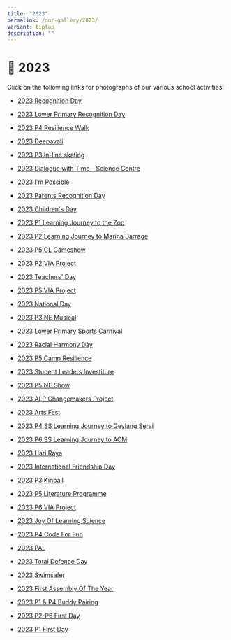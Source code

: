 ```yaml
---
title: "2023"
permalink: /our-gallery/2023/
variant: tiptap
description: ""
---
```

<h1>📸 2023</h1><p>Click on the following links for photographs of our various school activities!</p><ul data-tight="true" class="tight"><li><p><a href="https://photos.app.goo.gl/uJhhKc8vNNLRtXfn8" rel="noopener noreferrer nofollow" target="_blank">2023 Recognition Day</a></p></li><li><p><a href="https://photos.app.goo.gl/JeNZbacuofpwaSjL9" rel="noopener noreferrer nofollow" target="_blank">2023 Lower Primary Recognition Day</a></p></li><li><p><a href="https://photos.app.goo.gl/u2dcTM8CvCG6fpY36" rel="noopener noreferrer nofollow" target="_blank">2023 P4 Resilience Walk</a></p></li></ul><ul data-tight="true" class="tight"><li><p><a href="https://photos.app.goo.gl/dmWgooZjeFurn3Hy8" rel="noopener noreferrer nofollow" target="_blank">2023 Deepavali</a></p></li><li><p><a href="https://photos.app.goo.gl/7trNkk5EP1m7jXTF9" rel="noopener noreferrer nofollow" target="_blank">2023 P3 In-line skating</a></p></li><li><p><a href="https://photos.app.goo.gl/J5TiH8nzeUNRtBGu9" rel="noopener noreferrer nofollow" target="_blank">2023 Dialogue with Time - Science Centre</a></p></li><li><p><a href="https://photos.app.goo.gl/K8amrvVGG4ePX4KBA" rel="noopener noreferrer nofollow" target="_blank">2023 I'm Possible</a></p></li><li><p><a href="https://photos.app.goo.gl/a6gzyDF2gYCyRRt37" rel="noopener noreferrer nofollow" target="_blank">2023 Parents Recognition Day</a></p></li><li><p><a href="https://photos.app.goo.gl/wCntXLqRQiwWCMMp9" rel="noopener noreferrer nofollow" target="_blank">2023 Children's Day</a></p></li><li><p><a href="https://photos.app.goo.gl/rAYKxfgH1oc8JFG86" rel="noopener noreferrer nofollow" target="_blank">2023 P1 Learning Journey to the Zoo</a></p></li><li><p><a href="https://photos.app.goo.gl/i4E94yGUi9VeGnvx9" rel="noopener noreferrer nofollow" target="_blank">2023 P2 Learning Journey to Marina Barrage</a></p></li><li><p><a href="https://photos.app.goo.gl/brTetDwxVjffHFix5" rel="noopener noreferrer nofollow" target="_blank">2023 P5 CL Gameshow</a></p></li><li><p><a href="https://photos.app.goo.gl/95zUD1GabYfE8TZE8" rel="noopener noreferrer nofollow" target="_blank">2023 P2 VIA Project</a></p></li><li><p><a href="https://photos.app.goo.gl/nWc8LQdpVL8tk7AM8" rel="noopener noreferrer nofollow" target="_blank">2023 Teachers' Day</a></p></li><li><p><a href="https://photos.app.goo.gl/bCNmTwD7hoydUQw96" rel="noopener noreferrer nofollow" target="_blank">2023 P5 VIA Project</a></p></li><li><p><a href="https://photos.app.goo.gl/jfCypAgcEnBP7MMb7" rel="noopener noreferrer nofollow" target="_blank">2023 National Day</a></p></li><li><p><a href="https://photos.app.goo.gl/5cnVwqhsrMDvZgXZ7" rel="noopener noreferrer nofollow" target="_blank">2023 P3 NE Musical</a></p></li><li><p><a href="https://photos.app.goo.gl/WBU48CcXchMkCZzq6" rel="noopener noreferrer nofollow" target="_blank">2023 Lower Primary Sports Carnival</a></p></li><li><p><a href="https://photos.app.goo.gl/TXmGWxWtphn3LJJHA" rel="noopener noreferrer nofollow" target="_blank">2023 Racial Harmony Day</a></p></li><li><p><a href="https://photos.app.goo.gl/mbDm4hcCjsv7C1UX9" rel="noopener noreferrer nofollow" target="_blank">2023 P5 Camp Resilience</a></p></li><li><p><a href="https://photos.app.goo.gl/qusDTK6NGmn4iEi86" rel="noopener noreferrer nofollow" target="_blank">2023 Student Leaders Investiture</a></p></li><li><p><a href="https://photos.app.goo.gl/wSGpZamfmuNK5v4q8" rel="noopener noreferrer nofollow" target="_blank">2023 P5 NE Show</a></p></li><li><p><a href="https://photos.app.goo.gl/LfNhtLGtdUNhRLKZ9" rel="noopener noreferrer nofollow" target="_blank">2023 ALP Changemakers Project</a></p></li><li><p><a href="https://photos.app.goo.gl/nuvmCSuVRT3RucL96" rel="noopener noreferrer nofollow" target="_blank">2023 Arts Fest</a></p></li><li><p><a href="https://photos.app.goo.gl/oqrSmmTVgHZrr6xb7" rel="noopener noreferrer nofollow" target="_blank">2023 P4 SS Learning Journey to Geylang Serai</a></p></li><li><p><a href="https://photos.app.goo.gl/PN3v1XPTc9KEkofC9" rel="noopener noreferrer nofollow" target="_blank">2023 P6 SS Learning Journey to ACM</a></p></li><li><p><a href="https://photos.app.goo.gl/tMAHJS8Nvh4A65GZ7" rel="noopener noreferrer nofollow" target="_blank">2023 Hari Raya</a></p></li><li><p><a href="https://photos.app.goo.gl/vHxY2fCNq72RGbSd6" rel="noopener noreferrer nofollow" target="_blank">2023 International Friendship Day</a></p></li><li><p><a href="https://photos.app.goo.gl/4qk2hwKR1xjTc8Sm7" rel="noopener noreferrer nofollow" target="_blank">2023 P3 Kinball</a></p></li><li><p><a href="https://photos.app.goo.gl/df2Ekx9YFJJyv3AJ9" rel="noopener noreferrer nofollow" target="_blank">2023 P5 Literature Programme</a></p></li><li><p><a href="https://photos.app.goo.gl/KJMAgVSpqMiNAfUy9" rel="noopener noreferrer nofollow" target="_blank">2023 P6 VIA Project</a></p></li><li><p><a href="https://photos.app.goo.gl/sjLYuH2fZUDYG8SA6" rel="noopener noreferrer nofollow" target="_blank">2023 Joy Of Learning Science</a></p></li><li><p><a href="https://photos.app.goo.gl/9oTCfgh9s5Tdc4z5A" rel="noopener noreferrer nofollow" target="_blank">2023 P4 Code For Fun</a></p></li><li><p><a href="https://photos.app.goo.gl/hK9jJcYDawzRXYtQ7" rel="noopener noreferrer nofollow" target="_blank">2023 PAL</a></p></li><li><p><a href="https://photos.app.goo.gl/b4CfGsduMv4uLzaR7" rel="noopener noreferrer nofollow" target="_blank">2023 Total Defence Day</a></p></li><li><p><a href="https://photos.app.goo.gl/kw9zEVpSs3L4fXit9" rel="noopener noreferrer nofollow" target="_blank">2023 Swimsafer</a></p></li><li><p><a href="https://photos.app.goo.gl/LArc6EkPoZw28vTg8" rel="noopener noreferrer nofollow" target="_blank">2023 First Assembly Of The Year</a></p></li><li><p><a href="https://photos.app.goo.gl/ncPC8kdhXxg8JUcS8" rel="noopener noreferrer nofollow" target="_blank">2023 P1 &amp; P4 Buddy Pairing</a></p></li><li><p><a href="https://photos.app.goo.gl/o2Rxawyb9nEGogVc7" rel="noopener noreferrer nofollow" target="_blank">2023 P2-P6 First Day</a></p></li><li><p><a href="https://photos.app.goo.gl/GJacZMyENCGM5CmS9" rel="noopener noreferrer nofollow" target="_blank">2023 P1 First Day</a></p></li></ul><p></p>